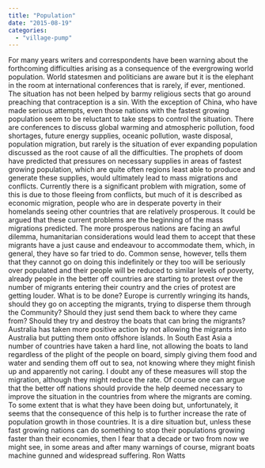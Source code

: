 ```yaml
---
title: "Population"
date: "2015-08-19"
categories: 
  - "village-pump"
---
```


For many years writers and correspondents have been warning about the forthcoming difficulties arising as a consequence of the evergrowing world population. World statesmen and politicians are aware but it is the elephant in the room at international conferences that is rarely, if ever, mentioned. The situation has not been helped by barmy religious sects that go around preaching that contraception is a sin. With the exception of China, who have made serious attempts, even those nations with the fastest growing population seem to be reluctant to take steps to control the situation. There are conferences to discuss global warming and atmospheric pollution, food shortages, future energy supplies, oceanic pollution, waste disposal, population migration, but rarely is the situation of ever expanding population discussed as the root cause of all the difficulties. The prophets of doom have predicted that pressures on necessary supplies in areas of fastest growing population, which are quite often regions least able to produce and generate these supplies, would ultimately lead to mass migrations and conflicts. Currently there is a significant problem with migration, some of this is due to those fleeing from conflicts, but much of it is described as economic migration, people who are in desperate poverty in their homelands seeing other countries that are relatively prosperous. It could be argued that these current problems are the beginning of the mass migrations predicted. The more prosperous nations are facing an awful dilemma, humanitarian considerations would lead them to accept that these migrants have a just cause and endeavour to accommodate them, which, in general, they have so far tried to do. Common sense, however, tells them that they cannot go on doing this indefinitely or they too will be seriously over populated and their people will be reduced to similar levels of poverty, already people in the better off countries are starting to protest over the number of migrants entering their country and the cries of protest are getting louder. What is to be done? Europe is currently wringing its hands, should they go on accepting the migrants, trying to disperse them through the Community? Should they just send them back to where they came from? Should they try and destroy the boats that can bring the migrants? Australia has taken more positive action by not allowing the migrants into Australia but putting them onto offshore islands. In South East Asia a number of countries have taken a hard line, not allowing the boats to land regardless of the plight of the people on board, simply giving them food and water and sending them off out to sea, not knowing where they might finish up and apparently not caring. I doubt any of these measures will stop the migration, although they might reduce the rate. Of course one can argue that the better off nations should provide the help deemed necessary to improve the situation in the countries from where the migrants are coming. To some extent that is what they have been doing but, unfortunately, it seems that the consequence of this help is to further increase the rate of population growth in those countries. It is a dire situation but, unless these fast growing nations can do something to stop their populations growing faster than their economies, then I fear that a decade or two from now we might see, in some areas and after many warnings of course, migrant boats machine gunned and widespread suffering. Ron Watts
